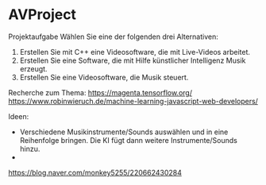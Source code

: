 # AVProject

Projektaufgabe
Wählen Sie eine der folgenden drei Alternativen:
1. Erstellen Sie mit C++ eine Videosoftware, die mit Live-Videos arbeitet.
2. Erstellen Sie eine Software, die mit Hilfe künstlicher Intelligenz Musik erzeugt.
3. Erstellen Sie eine Videosoftware, die Musik steuert.


Recherche zum Thema:
https://magenta.tensorflow.org/
https://www.robinwieruch.de/machine-learning-javascript-web-developers/

Ideen:
- Verschiedene Musikinstrumente/Sounds auswählen und in eine Reihenfolge bringen. Die KI fügt dann weitere Instrumente/Sounds hinzu.
-


https://blog.naver.com/monkey5255/220662430284
